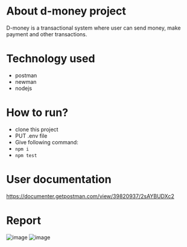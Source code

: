 # About d-money project
D-money is a transactional system where user can send money, make payment and other transactions.

# Technology used
- postman
- newman
- nodejs

# How to run?
- clone this project
- PUT .env file
- Give following command:
- ``` npm i ```
- ``` npm test ```

# User documentation
https://documenter.getpostman.com/view/39820937/2sAYBUDXc2

# Report
![image](https://github.com/user-attachments/assets/3ce4e4e1-e1d5-4afa-9ae6-2982e2cafd78)
![image](https://github.com/user-attachments/assets/84f8cc78-4592-44fa-996d-0729f16a66be)


